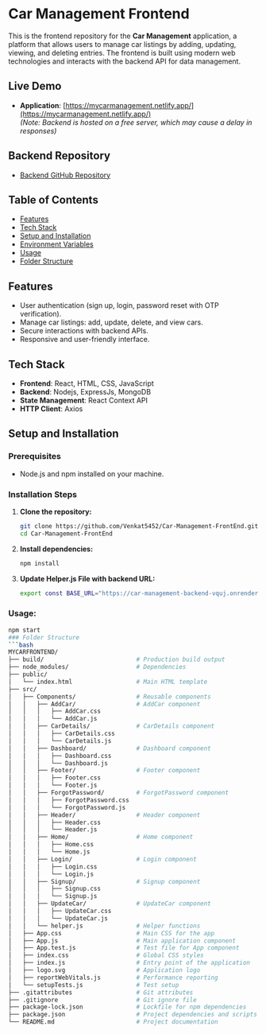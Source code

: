 # Car Management Frontend

This is the frontend repository for the **Car Management** application, a platform that allows users to manage car listings by adding, updating, viewing, and deleting entries. The frontend is built using modern web technologies and interacts with the backend API for data management.

## Live Demo
- **Application**: [https://mycarmanagement.netlify.app/](https://mycarmanagement.netlify.app/)  
  *(Note: Backend is hosted on a free server, which may cause a delay in responses)*

## Backend Repository
- [Backend GitHub Repository](https://github.com/Venkat5452/Car-Management-Backend)


## Table of Contents
- [Features](#features)
- [Tech Stack](#tech-stack)
- [Setup and Installation](#setup-and-installation)
- [Environment Variables](#environment-variables)
- [Usage](#usage)
- [Folder Structure](#folder-structure)

## Features
- User authentication (sign up, login, password reset with OTP verification).
- Manage car listings: add, update, delete, and view cars.
- Secure interactions with backend APIs.
- Responsive and user-friendly interface.

## Tech Stack
- **Frontend**: React, HTML, CSS, JavaScript
- **Backend**: Nodejs, ExpressJs, MongoDB
- **State Management**: React Context API
- **HTTP Client**: Axios

## Setup and Installation

### Prerequisites
- Node.js and npm installed on your machine.

### Installation Steps
1. **Clone the repository:**
   ```bash
   git clone https://github.com/Venkat5452/Car-Management-FrontEnd.git
   cd Car-Management-FrontEnd
2. **Install dependencies:**
   ```bash
   npm install
3. **Update Helper.js File with backend URL:**
   ```bash
   export const BASE_URL="https://car-management-backend-vquj.onrender.com";

### Usage:
   ```bash
   npm start
### Folder Structure
```bash
MYCARFRONTEND/
├── build/                          # Production build output
├── node_modules/                   # Dependencies
├── public/
│   └── index.html                  # Main HTML template
├── src/
│   ├── Components/                 # Reusable components
│   │   ├── AddCar/                 # AddCar component
│   │   │   ├── AddCar.css
│   │   │   └── AddCar.js
│   │   ├── CarDetails/             # CarDetails component
│   │   │   ├── CarDetails.css
│   │   │   └── CarDetails.js
│   │   ├── Dashboard/              # Dashboard component
│   │   │   ├── Dashboard.css
│   │   │   └── Dashboard.js
│   │   ├── Footer/                 # Footer component
│   │   │   ├── Footer.css
│   │   │   └── Footer.js
│   │   ├── ForgotPassword/         # ForgotPassword component
│   │   │   ├── ForgotPassword.css
│   │   │   └── ForgotPassword.js
│   │   ├── Header/                 # Header component
│   │   │   ├── Header.css
│   │   │   └── Header.js
│   │   ├── Home/                   # Home component
│   │   │   ├── Home.css
│   │   │   └── Home.js
│   │   ├── Login/                  # Login component
│   │   │   ├── Login.css
│   │   │   └── Login.js
│   │   ├── Signup/                 # Signup component
│   │   │   ├── Signup.css
│   │   │   └── Signup.js
│   │   ├── UpdateCar/              # UpdateCar component
│   │   │   ├── UpdateCar.css
│   │   │   └── UpdateCar.js
│   │   └── helper.js               # Helper functions
│   ├── App.css                     # Main CSS for the app
│   ├── App.js                      # Main application component
│   ├── App.test.js                 # Test file for App component
│   ├── index.css                   # Global CSS styles
│   ├── index.js                    # Entry point of the application
│   ├── logo.svg                    # Application logo
│   ├── reportWebVitals.js          # Performance reporting
│   └── setupTests.js               # Test setup
├── .gitattributes                  # Git attributes
├── .gitignore                      # Git ignore file
├── package-lock.json               # Lockfile for npm dependencies
├── package.json                    # Project dependencies and scripts
└── README.md                       # Project documentation

